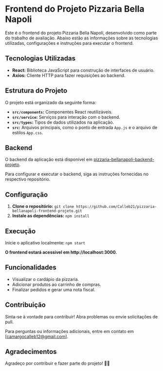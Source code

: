 # Frontend do Projeto Pizzaria Bella Napoli

Este é o frontend do projeto Pizzaria Bella Napoli, desenvolvido como parte do trabalho de avaliação. Abaixo estão as informações sobre as tecnologias utilizadas, configurações e instruções para executar o frontend.

## Tecnologias Utilizadas

- **React:** Biblioteca JavaScript para construção de interfaces de usuário.
- **Axios:** Cliente HTTP para fazer requisições ao backend.

## Estrutura do Projeto

O projeto está organizado da seguinte forma:

- **`src/components`:** Componentes React reutilizáveis.
- **`src/service`:** Serviços para interação com o backend.
- **`src/types`:** Tipos de dados utilizados na aplicação.
- **`src`:** Arquivos principais, como o ponto de entrada `App.js` e o arquivo de estilos `App.css`.

## Backend

O backend da aplicação está disponível em [pizzaria-bellanapoli-backend-projeto](https://github.com/Calleb21/pizzaria-bellanapoli-backend-projeto).

Para configurar e executar o backend, siga as instruções fornecidas no respectivo repositório.

## Configuração

1. **Clone o repositório:** `git clone https://github.com/Calleb21/pizzaria-bellanapoli-frontend-projeto.git`
2. **Instale as dependências:** `npm install`

## Execução

Inicie o aplicativo localmente: `npm start`

**O frontend estará acessível em http://localhost:3000.**

## Funcionalidades

- Visualizar o cardápio da pizzaria.
- Adicionar produtos ao carrinho de compras.
- Finalizar pedidos e gerar uma nota fiscal.

## Contribuição

Sinta-se à vontade para contribuir! Abra problemas ou envie solicitações de pull.

Para perguntas ou informações adicionais, entre em contato em [camargocalleb12@gmail.com].

## Agradecimentos

Agradeço por contribuir e fazer parte do projeto! 🍕✨
